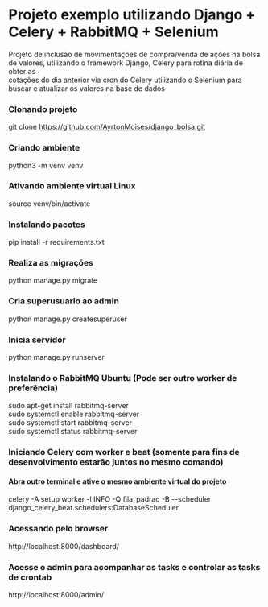 # Projeto exemplo utilizando Django + Celery + RabbitMQ + Selenium
Projeto de inclusão de movimentações de compra/venda de ações na bolsa de valores, utilizando o framework Django, Celery para rotina diária de obter as \
cotações do dia anterior via cron do Celery utilizando o Selenium para buscar e atualizar os valores na base de dados


### Clonando projeto
git clone https://github.com/AyrtonMoises/django_bolsa.git

### Criando ambiente
python3 -m venv venv

### Ativando ambiente virtual Linux
source venv/bin/activate

### Instalando pacotes
pip install -r requirements.txt

### Realiza as migrações
python manage.py migrate

### Cria superusuario ao admin
python manage.py createsuperuser

### Inicia servidor
python manage.py runserver

### Instalando o RabbitMQ Ubuntu (Pode ser outro worker de preferência)
sudo apt-get install rabbitmq-server\
sudo systemctl enable rabbitmq-server\
sudo systemctl start rabbitmq-server\
sudo systemctl status rabbitmq-server

### Iniciando Celery com worker e beat (somente para fins de desenvolvimento estarão juntos no mesmo comando)
#### Abra outro terminal e ative o mesmo ambiente virtual do projeto
celery -A setup worker -l INFO -Q fila_padrao -B --scheduler django_celery_beat.schedulers:DatabaseScheduler


### Acessando pelo browser
http://localhost:8000/dashboard/


### Acesse o admin para acompanhar as tasks e controlar as tasks de crontab
http://localhost:8000/admin/
